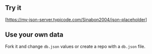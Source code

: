 ## Try it

[https://my-json-server.typicode.com/Sinabon2004/json-placeholder]

## Use your own data

Fork it and change `db.json` values or create a repo with a `db.json` file.

